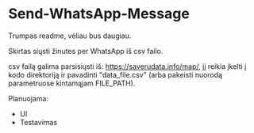 # Send-WhatsApp-Message

Trumpas readme, vėliau bus daugiau.

Skirtas siųsti žinutes per WhatsApp iš csv failo.

csv failą galima parsisiųsti iš: https://saverudata.info/map/, jį reikia įkelti į kodo direktoriją ir pavadinti "data_file.csv" (arba pakeisti nuorodą parametruose kintamąjam FILE_PATH).



Planuojama:
* UI
* Testavimas
